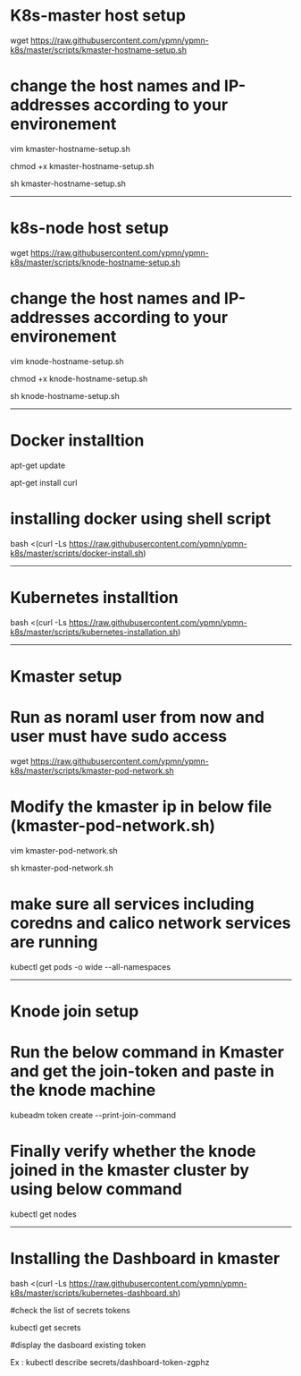 #   K8s-master host setup

wget https://raw.githubusercontent.com/ypmn/ypmn-k8s/master/scripts/kmaster-hostname-setup.sh

#  change the host names and IP-addresses according to your environement

vim kmaster-hostname-setup.sh

chmod +x kmaster-hostname-setup.sh

sh kmaster-hostname-setup.sh

----------------------------------------------------------------------------------------------------

# k8s-node host setup

wget https://raw.githubusercontent.com/ypmn/ypmn-k8s/master/scripts/knode-hostname-setup.sh

#  change the host names and IP-addresses according to your environement

vim knode-hostname-setup.sh

chmod +x knode-hostname-setup.sh

sh knode-hostname-setup.sh

----------------------------------------------------------------------------------------------------

#  Docker installtion

apt-get update

apt-get install curl 

# installing docker using shell script

bash <(curl -Ls https://raw.githubusercontent.com/ypmn/ypmn-k8s/master/scripts/docker-install.sh)

-----------------------------------------------------------------------------------------------------

# Kubernetes installtion 

bash <(curl -Ls https://raw.githubusercontent.com/ypmn/ypmn-k8s/master/scripts/kubernetes-installation.sh)

-----------------------------------------------------------------------------------------------------

# Kmaster setup 

# Run as noraml user from now and user must have sudo access 

wget https://raw.githubusercontent.com/ypmn/ypmn-k8s/master/scripts/kmaster-pod-network.sh

# Modify the kmaster ip in below file (kmaster-pod-network.sh)

vim kmaster-pod-network.sh

sh kmaster-pod-network.sh

# make sure all services including coredns and calico network services are running 

kubectl get pods -o wide --all-namespaces

--------------------------------------------------------------------------------------------------------

# Knode join setup

# Run the below command in Kmaster and get the join-token and paste in the knode machine

kubeadm token create --print-join-command 

# Finally verify whether the knode joined in the kmaster cluster by using below command

kubectl get nodes

--------------------------------------------------------------------------------------------------------

# Installing the Dashboard in kmaster 

bash <(curl -Ls https://raw.githubusercontent.com/ypmn/ypmn-k8s/master/scripts/kubernetes-dashboard.sh)

#check the list of secrets tokens 

kubectl get secrets

#display the dasboard existing token  

Ex : kubectl describe secrets/dashboard-token-zgphz


